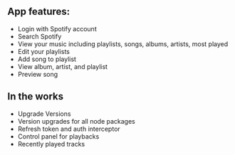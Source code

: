 

## App features:

<ul>
 <li>Login with Spotify account</li>
  <li>Search Spotify</li>
  <li>View your music including playlists, songs, albums, artists, most played</li>
  <li>Edit your playlists</li>
  <li>Add song to playlist</li>
  <li>View album, artist, and playlist</li>
  <li>Preview song</li>
 </ul>
 
## In the works

<ul> 
  <li>Upgrade Versions</li>
  <li>Version upgrades for all node packages</li>
  <li>Refresh token and auth interceptor</li>
  <li>Control panel for playbacks</li>
  <li>Recently played tracks</li>
</ul>




